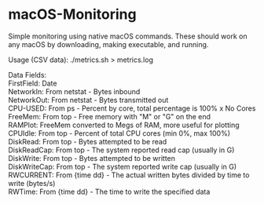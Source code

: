 # macOS-Monitoring
Simple monitoring using native macOS commands. These should work on any macOS by downloading, making executable, and running.

Usage (CSV data):
./metrics.sh > metrics.log

Data Fields: <br />
  FirstField: Date <br />
  NetworkIn: From netstat - Bytes inbound <br />
  NetworkOut: From netstat - Bytes transmitted out <br />
  CPU-USED: From ps - Percent by core, total percentage is 100% x No Cores <br />
  FreeMem: From top - Free memory with "M" or "G" on the end <br />
  RAMPlot: FreeMem converted to Megs of RAM, more useful for plotting <br />
  CPUIdle: From top - Percent of total CPU cores (min 0%, max 100%) <br />
  DiskRead: From top - Bytes attempted to be read <br />
  DiskReadCap: From top - The system reported read cap (usually in G) <br />
  DiskWrite: From top - Bytes attempted to be written <br />
  DiskWriteCap: From top - The system reported write cap (usually in G) <br />
  RWCURRENT: From {time dd} - The actual written bytes divided by time to write (bytes/s) <br />
  RWTime: From {time dd} - The time to write the specified data <br />
